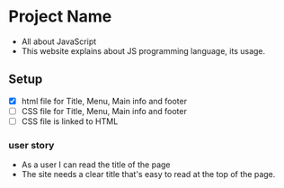 # Project Name

- All about JavaScript
- This website explains about JS programming language, its usage.

## Setup

- [x] html file for Title, Menu, Main info and footer
- [ ] CSS file for Title, Menu, Main info and footer
- [ ] CSS file is linked to HTML

### user story

- As a user I can read the title of the page
- The site needs a clear title that's easy to read at the top of the page.
